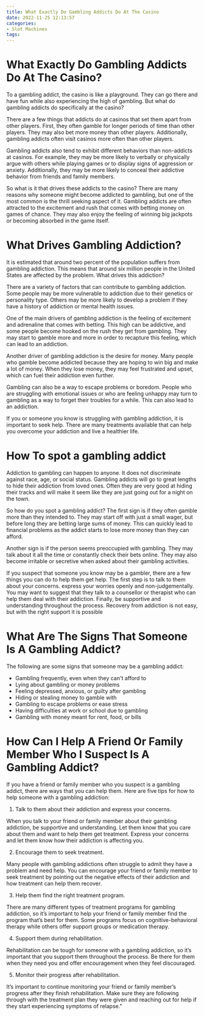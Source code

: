 ```yaml
---
title: What Exactly Do Gambling Addicts Do At The Casino
date: 2022-11-25 12:13:57
categories:
- Slot Machines
tags:
---
```



#  What Exactly Do Gambling Addicts Do At The Casino?

To a gambling addict, the casino is like a playground. They can go there and have fun while also experiencing the high of gambling. But what do gambling addicts do specifically at the casino?

There are a few things that addicts do at casinos that set them apart from other players. First, they often gamble for longer periods of time than other players. They may also bet more money than other players. Additionally, gambling addicts often visit casinos more often than other players.

Gambling addicts also tend to exhibit different behaviors than non-addicts at casinos. For example, they may be more likely to verbally or physically argue with others while playing games or to display signs of aggression or anxiety. Additionally, they may be more likely to conceal their addictive behavior from friends and family members.



So what is it that drives these addicts to the casino? There are many reasons why someone might become addicted to gambling, but one of the most common is the thrill seeking aspect of it. Gambling addicts are often attracted to the excitement and rush that comes with betting money on games of chance. They may also enjoy the feeling of winning big jackpots or becoming absorbed in the game itself.

#  What Drives Gambling Addiction?

It is estimated that around two percent of the population suffers from gambling addiction. This means that around six million people in the United States are affected by the problem. What drives this addiction?

There are a variety of factors that can contribute to gambling addiction. Some people may be more vulnerable to addiction due to their genetics or personality type. Others may be more likely to develop a problem if they have a history of addiction or mental health issues.

One of the main drivers of gambling addiction is the feeling of excitement and adrenaline that comes with betting. This high can be addictive, and some people become hooked on the rush they get from gambling. They may start to gamble more and more in order to recapture this feeling, which can lead to an addiction.

Another driver of gambling addiction is the desire for money. Many people who gamble become addicted because they are hoping to win big and make a lot of money. When they lose money, they may feel frustrated and upset, which can fuel their addiction even further.

Gambling can also be a way to escape problems or boredom. People who are struggling with emotional issues or who are feeling unhappy may turn to gambling as a way to forget their troubles for a while. This can also lead to an addiction.

If you or someone you know is struggling with gambling addiction, it is important to seek help. There are many treatments available that can help you overcome your addiction and live a healthier life.

#  How To spot a gambling addict 

Addiction to gambling can happen to anyone. It does not discriminate against race, age, or social status. Gambling addicts will go to great lengths to hide their addiction from loved ones. Often they are very good at hiding their tracks and will make it seem like they are just going out for a night on the town.

So how do you spot a gambling addict? The first sign is if they often gamble more than they intended to. They may start off with just a small wager, but before long they are betting large sums of money. This can quickly lead to financial problems as the addict starts to lose more money than they can afford.

Another sign is if the person seems preoccupied with gambling. They may talk about it all the time or constantly check their bets online. They may also become irritable or secretive when asked about their gambling activities.

If you suspect that someone you know may be a gambler, there are a few things you can do to help them get help. The first step is to talk to them about your concerns. express your worries openly and non-judgementally. You may want to suggest that they talk to a counsellor or therapist who can help them deal with their addiction. Finally, be supportive and understanding throughout the process. Recovery from addiction is not easy, but with the right support it is possible

#  What Are The Signs That Someone Is A Gambling Addict?

The following are some signs that someone may be a gambling addict:

* Gambling frequently, even when they can't afford to
* Lying about gambling or money problems
* Feeling depressed, anxious, or guilty after gambling
* Hiding or stealing money to gamble with
* Gambling to escape problems or ease stress
* Having difficulties at work or school due to gambling
* Gambling with money meant for rent, food, or bills

#  How Can I Help A Friend Or Family Member Who I Suspect Is A Gambling Addict?

If you have a friend or family member who you suspect is a gambling addict, there are ways that you can help them. Here are five tips for how to help someone with a gambling addiction:

1. Talk to them about their addiction and express your concerns.

When you talk to your friend or family member about their gambling addiction, be supportive and understanding. Let them know that you care about them and want to help them get treatment. Express your concerns and let them know how their addiction is affecting you.

2. Encourage them to seek treatment.

Many people with gambling addictions often struggle to admit they have a problem and need help. You can encourage your friend or family member to seek treatment by pointing out the negative effects of their addiction and how treatment can help them recover.

3. Help them find the right treatment program.

There are many different types of treatment programs for gambling addiction, so it’s important to help your friend or family member find the program that’s best for them. Some programs focus on cognitive-behavioral therapy while others offer support groups or medication therapy.

4. Support them during rehabilitation.

Rehabilitation can be tough for someone with a gambling addiction, so it’s important that you support them throughout the process. Be there for them when they need you and offer encouragement when they feel discouraged.

5. Monitor their progress after rehabilitation.

It’s important to continue monitoring your friend or family member’s progress after they finish rehabilitation. Make sure they are following through with the treatment plan they were given and reaching out for help if they start experiencing symptoms of relapse."